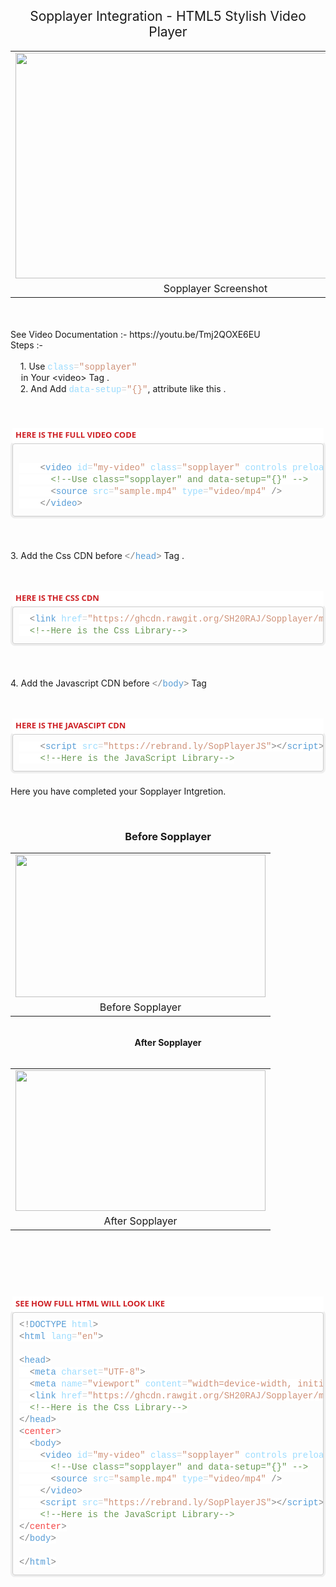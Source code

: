 <h2 style="text-align: center;"><span style="font-weight: normal;">Sopplayer Integration - HTML5 Stylish Video
    Player</span></h2>
<table align="center" cellpadding="0" cellspacing="0" class="tr-caption-container"
  style="margin-left: auto; margin-right: auto;">
  <tbody>
    <tr>
      <td style="text-align: center;"><a
          href="https://1.bp.blogspot.com/-MXdsGGbh59A/X-cM2B2eQ6I/AAAAAAAAAZU/KLEP-6BI85gMXR-7NjBWIdxnCKyIaNzbACLcBGAsYHQ/s845/sopplayer.JPG"
          style="margin-left: auto; margin-right: auto;"><img border="0" data-original-height="477"
            data-original-width="845" height="361"
            src="https://1.bp.blogspot.com/-MXdsGGbh59A/X-cM2B2eQ6I/AAAAAAAAAZU/KLEP-6BI85gMXR-7NjBWIdxnCKyIaNzbACLcBGAsYHQ/w640-h361/sopplayer.JPG"
            width="640" /></a></td>
    </tr>
    <tr>
      <td class="tr-caption" style="text-align: center;">Sopplayer Screenshot</td>
    </tr>
  </tbody>
</table><br />
 <br>See Video Documentation :- https://youtu.be/Tmj2QOXE6EU <br>
<div>Steps :-&nbsp;</div>
<div><br /></div>
<div>&nbsp;<span>&nbsp;&nbsp; </span>1. Use&nbsp;<span
    style="color: #9cdcfe; font-family: Consolas, &quot;Courier New&quot;, monospace; font-size: 14px; white-space: pre;">class</span><span
    style="background-color: white; color: #d4d4d4; font-family: Consolas, &quot;Courier New&quot;, monospace; font-size: 14px; white-space: pre;">=</span><span
    style="color: #ce9178; font-family: Consolas, &quot;Courier New&quot;, monospace; font-size: 14px; white-space: pre;">"sopplayer"
  </span>in Your &lt;video&gt; Tag .</div>
<div><span>&nbsp;&nbsp; &nbsp;</span>2. And Add&nbsp;<span
    style="color: #9cdcfe; font-family: Consolas, &quot;Courier New&quot;, monospace; font-size: 14px; white-space: pre;">data-setup</span><span
    style="background-color: white; color: #d4d4d4; font-family: Consolas, &quot;Courier New&quot;, monospace; font-size: 14px; white-space: pre;">=</span><span
    style="color: #ce9178; font-family: Consolas, &quot;Courier New&quot;, monospace; font-size: 14px; white-space: pre;">"{}"</span>,
  attribute like this .</div>
<div><br /></div>
<div><br /></div>
<div><br /></div>
<div>
  <div class="block section ng-scope" data-pos="1" ng-if="is_sidebar === undefined || is_sidebar == !!section.sidebar"
    ng-repeat="(k, section) in sections"
    style="box-sizing: border-box; color: #474a54; font-family: &quot;Open Sans&quot;, sans-serif; font-size: 14px; margin-bottom: 20px; position: relative;">
    <div ng-switch="section.type" style="box-sizing: border-box;">
      <div class="ng-scope" ng-switch-when="code" style="box-sizing: border-box;">
        <div class="block-code block-show-code ng-isolate-scope ng-valid" ng-model="section.data"
          style="border-radius: 3px; box-sizing: border-box; margin-bottom: 20px; padding: 3px;" type="section.type">
          <div class="code-tabs"
            style="background-color: white; box-sizing: border-box; margin-top: -1px; position: relative; z-index: 10;">
            <div class="ng-scope tab on" ng-class="{tab: true, on:$index==current, off:$index!=current}"
              ng-repeat="tab in data.codes track by $id($index)"
              style="box-sizing: border-box; color: #bbbbbb; display: inline-block; font-size: 13px;"><span
                class="ng-binding ng-scope" ng-if="!tab.status"
                style="box-sizing: border-box; color: #ce2025; display: inline-block; font-weight: 700; padding: 2px 5px 5px;">HERE
                IS THE FULL VIDEO CODE</span></div>
          </div>
          <div class="ng-scope" ng-repeat="tab in data.codes track by $id($index)" ng-show="$index==current"
            style="box-sizing: border-box;">
            <pre class="cm-s-neo" data-mode="html" ng-if="data.codes[$index].code != &quot;&quot;"
              style="border-radius: 4px; border: 1px solid rgb(204, 204, 204); box-shadow: rgb(238, 238, 238) 0px 0px 0px 3px; box-sizing: border-box; color: #4d4d4c; font-family: Monaco, Menlo, Consolas, &quot;courier new&quot;, monospace; font-size: 12px; line-height: 1.42857; margin-bottom: 0px; margin-top: 0px; overflow-wrap: break-word; overflow: auto; padding: 10px; white-space: pre-wrap; word-break: break-all;"><div style="color: #d4d4d4; font-family: Consolas, &quot;Courier New&quot;, monospace; font-size: 14px; line-height: 19px; white-space: pre;"><div style="line-height: 19px;"><div><br /></div><div><span style="background-color: white;">&nbsp;&nbsp;&nbsp;&nbsp;<span style="color: grey;">&lt;</span><span style="color: #569cd6;">video</span>&nbsp;<span style="color: #9cdcfe;">id</span>=<span style="color: #ce9178;">"my-video"</span>&nbsp;<span style="color: #9cdcfe;">class</span>=<span style="color: #ce9178;">"sopplayer"</span>&nbsp;<span style="color: #9cdcfe;">controls</span>&nbsp;<span style="color: #9cdcfe;">preload</span>=<span style="color: #ce9178;">"auto"</span>&nbsp;<span style="color: #9cdcfe;">data-setup</span>=<span style="color: #ce9178;">"{}"</span>&nbsp;<span style="color: #9cdcfe;">width</span>=<span style="color: #ce9178;">"500px"</span><span style="color: grey;">&gt;</span></span></div><div><span style="background-color: white;">&nbsp;&nbsp;&nbsp;&nbsp;&nbsp;&nbsp;<span style="color: #6a9955;">&lt;!--Use&nbsp;class="sopplayer"&nbsp;and&nbsp;data-setup="{}"&nbsp;--&gt;</span></span></div><div><span style="background-color: white;">&nbsp;&nbsp;&nbsp;&nbsp;&nbsp;&nbsp;<span style="color: grey;">&lt;</span><span style="color: #569cd6;">source</span>&nbsp;<span style="color: #9cdcfe;">src</span>=<span style="color: #ce9178;">"sample.mp4"</span>&nbsp;<span style="color: #9cdcfe;">type</span>=<span style="color: #ce9178;">"video/mp4"</span>&nbsp;<span style="color: grey;">/&gt;</span></span></div><div><span style="background-color: white;">&nbsp;&nbsp;&nbsp;&nbsp;<span style="color: grey;">&lt;/</span><span style="color: #569cd6;">video</span><span style="color: grey;">&gt;</span></span></div></div></div></pre>
          </div>
        </div>
      </div>
    </div>
  </div>
  <p><br /></p>
  <p>3. Add the Css CDN before&nbsp;<span
      style="color: grey; font-family: Consolas, &quot;Courier New&quot;, monospace; font-size: 14px; white-space: pre;">&lt;/</span><span
      style="color: #569cd6; font-family: Consolas, &quot;Courier New&quot;, monospace; font-size: 14px; white-space: pre;">head</span><span
      style="color: grey; font-family: Consolas, &quot;Courier New&quot;, monospace; font-size: 14px; white-space: pre;">&gt;</span>&nbsp;Tag
    .</p>
  <p><br /></p>
  <div class="block section ng-scope" data-pos="1" ng-if="is_sidebar === undefined || is_sidebar == !!section.sidebar"
    ng-repeat="(k, section) in sections"
    style="box-sizing: border-box; color: #474a54; font-family: &quot;Open Sans&quot;, sans-serif; font-size: 14px; margin-bottom: 20px; position: relative;">
    <div ng-switch="section.type" style="box-sizing: border-box;">
      <div class="ng-scope" ng-switch-when="code" style="box-sizing: border-box;">
        <div class="block-code block-show-code ng-isolate-scope ng-valid" ng-model="section.data"
          style="border-radius: 3px; box-sizing: border-box; margin-bottom: 20px; padding: 3px;" type="section.type">
          <div class="code-tabs"
            style="background-color: white; box-sizing: border-box; margin-top: -1px; position: relative; z-index: 10;">
            <div class="ng-scope tab on" ng-class="{tab: true, on:$index==current, off:$index!=current}"
              ng-repeat="tab in data.codes track by $id($index)"
              style="box-sizing: border-box; color: #bbbbbb; display: inline-block; font-size: 13px;"><span
                class="ng-binding ng-scope" ng-if="!tab.status"
                style="box-sizing: border-box; color: #ce2025; display: inline-block; font-weight: 700; padding: 2px 5px 5px;">HERE
                IS THE CSS CDN</span></div>
          </div>
          <div class="ng-scope" ng-repeat="tab in data.codes track by $id($index)" ng-show="$index==current"
            style="box-sizing: border-box;">
            <pre class="cm-s-neo" data-mode="html" ng-if="data.codes[$index].code != &quot;&quot;"
              style="border-radius: 4px; border: 1px solid rgb(204, 204, 204); box-shadow: rgb(238, 238, 238) 0px 0px 0px 3px; box-sizing: border-box; color: #4d4d4c; font-family: Monaco, Menlo, Consolas, &quot;courier new&quot;, monospace; font-size: 12px; line-height: 1.42857; margin-bottom: 0px; margin-top: 0px; overflow-wrap: break-word; overflow: auto; padding: 10px; white-space: pre-wrap; word-break: break-all;"><div style="color: #d4d4d4; font-family: Consolas, &quot;Courier New&quot;, monospace; font-size: 14px; line-height: 19px; white-space: pre;"><div style="line-height: 19px;"><div><span style="background-color: white;">&nbsp;&nbsp;<span style="color: grey;">&lt;</span><span style="color: #569cd6;">link</span>&nbsp;<span style="color: #9cdcfe;">href</span>=<span style="color: #ce9178;">"https://ghcdn.rawgit.org/SH20RAJ/Sopplayer/main/sopplayer.css"</span>&nbsp;<span style="color: #9cdcfe;">rel</span>=<span style="color: #ce9178;">"stylesheet"</span>&nbsp;<span style="color: grey;">/&gt;</span></span></div><div><span style="background-color: white;">&nbsp;&nbsp;<span style="color: #6a9955;">&lt;!--Here&nbsp;is&nbsp;the&nbsp;Css&nbsp;Library--&gt;</span></span></div></div></div></pre>
          </div>
        </div>
      </div>
    </div>
  </div>
  <p><br /></p>
</div>
<div>
  <p>4. Add the Javascript CDN before&nbsp;<span
      style="color: grey; font-family: Consolas, &quot;Courier New&quot;, monospace; font-size: 14px; white-space: pre;">&lt;/</span><span
      style="color: #569cd6; font-family: Consolas, &quot;Courier New&quot;, monospace; font-size: 14px; white-space: pre;">body</span><span
      style="color: grey; font-family: Consolas, &quot;Courier New&quot;, monospace; font-size: 14px; white-space: pre;">&gt;</span>&nbsp;Tag
  </p>
  <p><br /></p>
  <div class="block section ng-scope" data-pos="1" ng-if="is_sidebar === undefined || is_sidebar == !!section.sidebar"
    ng-repeat="(k, section) in sections"
    style="box-sizing: border-box; color: #474a54; font-family: &quot;Open Sans&quot;, sans-serif; font-size: 14px; margin-bottom: 20px; position: relative;">
    <div ng-switch="section.type" style="box-sizing: border-box;">
      <div class="ng-scope" ng-switch-when="code" style="box-sizing: border-box;">
        <div class="block-code block-show-code ng-isolate-scope ng-valid" ng-model="section.data"
          style="border-radius: 3px; box-sizing: border-box; margin-bottom: 20px; padding: 3px;" type="section.type">
          <div class="code-tabs"
            style="background-color: white; box-sizing: border-box; margin-top: -1px; position: relative; z-index: 10;">
            <div class="ng-scope tab on" ng-class="{tab: true, on:$index==current, off:$index!=current}"
              ng-repeat="tab in data.codes track by $id($index)"
              style="box-sizing: border-box; color: #bbbbbb; display: inline-block; font-size: 13px;"><span
                class="ng-binding ng-scope" ng-if="!tab.status"
                style="box-sizing: border-box; color: #ce2025; display: inline-block; font-weight: 700; padding: 2px 5px 5px;">HERE
                IS THE JAVASCIPT CDN</span></div>
          </div>
          <div class="ng-scope" ng-repeat="tab in data.codes track by $id($index)" ng-show="$index==current"
            style="box-sizing: border-box;">
            <pre class="cm-s-neo" data-mode="html" ng-if="data.codes[$index].code != &quot;&quot;"
              style="border-radius: 4px; border: 1px solid rgb(204, 204, 204); box-shadow: rgb(238, 238, 238) 0px 0px 0px 3px; box-sizing: border-box; color: #4d4d4c; font-family: Monaco, Menlo, Consolas, &quot;courier new&quot;, monospace; font-size: 12px; line-height: 1.42857; margin-bottom: 0px; margin-top: 0px; overflow-wrap: break-word; overflow: auto; padding: 10px; white-space: pre-wrap; word-break: break-all;"><div style="color: #d4d4d4; font-family: Consolas, &quot;Courier New&quot;, monospace; font-size: 14px; line-height: 19px; white-space: pre;"><div style="line-height: 19px;"><div><span style="background-color: white;">&nbsp;&nbsp;&nbsp;&nbsp;<span style="color: grey;">&lt;</span><span style="color: #569cd6;">script</span>&nbsp;<span style="color: #9cdcfe;">src</span>=<span style="color: #ce9178;">"https://rebrand.ly/SopPlayerJS"</span><span style="color: grey;">&gt;&lt;/</span><span style="color: #569cd6;">script</span><span style="color: grey;">&gt;</span></span></div><div><span style="background-color: white;">&nbsp;&nbsp;&nbsp;&nbsp;<span style="color: #6a9955;">&lt;!--Here&nbsp;is&nbsp;the&nbsp;JavaScript&nbsp;Library--&gt;</span></span></div></div></div></pre>
          </div>
        </div>
      </div>
    </div>
  </div>
  <p>Here you have completed your Sopplayer Intgretion.&nbsp;</p>
  <p><br /></p>
  <h3 style="text-align: center;">Before Sopplayer</h3>
</div>
<table align="center" cellpadding="0" cellspacing="0" class="tr-caption-container"
  style="margin-left: auto; margin-right: auto;">
  <tbody>
    <tr>
      <td style="text-align: center;"><a
          href="https://1.bp.blogspot.com/-pPXCh0HvCP4/X-cPV_H9i5I/AAAAAAAAAZg/dW7vPwvafR44FdtYowtEaT66Vz8ZfaPnACLcBGAsYHQ/s501/before.JPG"
          style="margin-left: auto; margin-right: auto;"><img border="0" data-original-height="285"
            data-original-width="501" height="228"
            src="https://1.bp.blogspot.com/-pPXCh0HvCP4/X-cPV_H9i5I/AAAAAAAAAZg/dW7vPwvafR44FdtYowtEaT66Vz8ZfaPnACLcBGAsYHQ/w400-h228/before.JPG"
            width="400" /></a></td>
    </tr>
    <tr>
      <td class="tr-caption" style="text-align: center;">Before Sopplayer</td>
    </tr>
  </tbody>
</table>
<div class="separator" style="clear: both; text-align: center;"><br /></div>
<div class="separator" style="clear: both; text-align: center;"><b>After Sopplayer</b></div>
<div class="separator" style="clear: both; text-align: center;"><b><br /></b></div>
<div class="separator" style="clear: both; text-align: center;">
  <table align="center" cellpadding="0" cellspacing="0" class="tr-caption-container"
    style="margin-left: auto; margin-right: auto;">
    <tbody>
      <tr>
        <td style="text-align: center;"><a
            href="https://1.bp.blogspot.com/-5VKxy1NHI4s/X-cPXCnksqI/AAAAAAAAAZk/xh-pu7yVskklt1a5FB6yzEPUU_sOXDrfACPcBGAYYCw/s614/after.JPG"
            style="margin-left: auto; margin-right: auto;"><img border="0" data-original-height="345"
              data-original-width="614" height="225"
              src="https://1.bp.blogspot.com/-5VKxy1NHI4s/X-cPXCnksqI/AAAAAAAAAZk/xh-pu7yVskklt1a5FB6yzEPUU_sOXDrfACPcBGAYYCw/w400-h225/after.JPG"
              width="400" /></a></td>
      </tr>
      <tr>
        <td class="tr-caption" style="text-align: center;">After Sopplayer</td>
      </tr>
    </tbody>
  </table><br /><b><br /></b>
</div><br />
<div><br /></div>
<p></p>
<div class="block section ng-scope" data-pos="2" ng-if="is_sidebar === undefined || is_sidebar == !!section.sidebar"
  ng-repeat="(k, section) in sections"
  style="-webkit-text-stroke-width: 0px; background-color: white; box-sizing: border-box; color: #474a54; font-family: &quot;Open Sans&quot;, sans-serif; font-size: 14px; font-style: normal; font-variant-caps: normal; font-variant-ligatures: normal; font-weight: 400; letter-spacing: normal; margin-bottom: 20px; orphans: 2; position: relative; text-align: start; text-decoration-color: initial; text-decoration-style: initial; text-decoration-thickness: initial; text-indent: 0px; text-transform: none; white-space: normal; widows: 2; word-spacing: 0px;">
  <div ng-switch="section.type" style="box-sizing: border-box;">
    <div class="ng-scope" ng-switch-when="textarea" style="box-sizing: border-box;">
      <div class="ng-isolate-scope" marked="section.text" style="box-sizing: border-box;"></div>
    </div>
  </div>
</div>
<p></p>
<div class="block section ng-scope" data-pos="1" ng-if="is_sidebar === undefined || is_sidebar == !!section.sidebar"
  ng-repeat="(k, section) in sections"
  style="-webkit-text-stroke-width: 0px; box-sizing: border-box; color: #474a54; font-family: &quot;Open Sans&quot;, sans-serif; font-size: 14px; font-style: normal; font-variant-caps: normal; font-variant-ligatures: normal; font-weight: 400; letter-spacing: normal; margin-bottom: 20px; orphans: 2; position: relative; text-align: start; text-decoration-color: initial; text-decoration-style: initial; text-decoration-thickness: initial; text-indent: 0px; text-transform: none; white-space: normal; widows: 2; word-spacing: 0px;">
  <div ng-switch="section.type" style="box-sizing: border-box;">
    <div class="ng-scope" ng-switch-when="code" style="box-sizing: border-box;">
      <div class="block-code block-show-code ng-isolate-scope ng-valid" ng-model="section.data"
        style="border-radius: 3px; box-sizing: border-box; margin-bottom: 20px; padding: 3px;" type="section.type">
        <div class="code-tabs"
          style="background-color: white; box-sizing: border-box; margin-top: -1px; position: relative; z-index: 10;">
          <div class="ng-scope tab on" ng-class="{tab: true, on:$index==current, off:$index!=current}"
            ng-repeat="tab in data.codes track by $id($index)"
            style="box-sizing: border-box; color: #bbbbbb; display: inline-block; font-size: 13px;"><span
              class="ng-binding ng-scope" ng-if="!tab.status"
              style="box-sizing: border-box; color: #ce2025; display: inline-block; font-weight: 700; padding: 2px 5px 5px; text-decoration: none;">SEE
              HOW FULL HTML WILL LOOK LIKE</span></div>
        </div>
        <div class="ng-scope" ng-repeat="tab in data.codes track by $id($index)" ng-show="$index==current"
          style="box-sizing: border-box;">
          <pre class="cm-s-neo" data-mode="html" ng-if="data.codes[$index].code != &quot;&quot;"
            style="border-radius: 4px; border: 1px solid rgb(204, 204, 204); box-shadow: rgb(238, 238, 238) 0px 0px 0px 3px; box-sizing: border-box; color: #4d4d4c; display: block; font-family: Monaco, Menlo, Consolas, &quot;courier new&quot;, monospace; font-size: 12px; line-height: 1.42857; margin: 0px; overflow-wrap: break-word; overflow: auto; padding: 10px; white-space: pre-wrap; word-break: break-all;"><div style="color: #d4d4d4; font-family: Consolas, &quot;Courier New&quot;, monospace; font-size: 14px; line-height: 19px; white-space: pre;"><div><div style="line-height: 19px;"><div><span style="background-color: white;"><span style="color: grey;">&lt;!</span><span style="color: #569cd6;">DOCTYPE</span>&nbsp;<span style="color: #9cdcfe;">html</span><span style="color: grey;">&gt;</span></span></div><div><span style="background-color: white;"><span style="color: grey;">&lt;</span><span style="color: #569cd6;">html</span>&nbsp;<span style="color: #9cdcfe;">lang</span>=<span style="color: #ce9178;">"en"</span><span style="color: grey;">&gt;</span></span></div><span style="background-color: white;"><br /></span><div><span style="background-color: white;"><span style="color: grey;">&lt;</span><span style="color: #569cd6;">head</span><span style="color: grey;">&gt;</span></span></div><div><span style="background-color: white;">&nbsp;&nbsp;<span style="color: grey;">&lt;</span><span style="color: #569cd6;">meta</span>&nbsp;<span style="color: #9cdcfe;">charset</span>=<span style="color: #ce9178;">"UTF-8"</span><span style="color: grey;">&gt;</span></span></div><div><span style="background-color: white;">&nbsp;&nbsp;<span style="color: grey;">&lt;</span><span style="color: #569cd6;">meta</span>&nbsp;<span style="color: #9cdcfe;">name</span>=<span style="color: #ce9178;">"viewport"</span>&nbsp;<span style="color: #9cdcfe;">content</span>=<span style="color: #ce9178;">"width=device-width,&nbsp;initial-scale=1.0"</span><span style="color: grey;">&gt;</span></span></div><div><span style="background-color: white;">&nbsp;&nbsp;<span style="color: grey;">&lt;</span><span style="color: #569cd6;">link</span>&nbsp;<span style="color: #9cdcfe;">href</span>=<span style="color: #ce9178;">"https://ghcdn.rawgit.org/SH20RAJ/Sopplayer/main/sopplayer.css"</span>&nbsp;<span style="color: #9cdcfe;">rel</span>=<span style="color: #ce9178;">"stylesheet"</span>&nbsp;<span style="color: grey;">/&gt;</span></span></div><div><span style="background-color: white;">&nbsp;&nbsp;<span style="color: #6a9955;">&lt;!--Here&nbsp;is&nbsp;the&nbsp;Css&nbsp;Library--&gt;</span></span></div><div><span style="background-color: white;"><span style="color: grey;">&lt;/</span><span style="color: #569cd6;">head</span><span style="color: grey;">&gt;</span></span></div><div><span style="background-color: white;"><span style="color: grey;">&lt;</span><span style="color: #f44747;">center</span><span style="color: grey;">&gt;</span></span></div><div><span style="background-color: white;">&nbsp;&nbsp;<span style="color: grey;">&lt;</span><span style="color: #569cd6;">body</span><span style="color: grey;">&gt;</span></span></div><div><span style="background-color: white;">&nbsp;&nbsp;&nbsp;&nbsp;<span style="color: grey;">&lt;</span><span style="color: #569cd6;">video</span>&nbsp;<span style="color: #9cdcfe;">id</span>=<span style="color: #ce9178;">"my-video"</span>&nbsp;<span style="color: #9cdcfe;">class</span>=<span style="color: #ce9178;">"sopplayer"</span>&nbsp;<span style="color: #9cdcfe;">controls</span>&nbsp;<span style="color: #9cdcfe;">preload</span>=<span style="color: #ce9178;">"auto"</span>&nbsp;<span style="color: #9cdcfe;">data-setup</span>=<span style="color: #ce9178;">"{}"</span>&nbsp;<span style="color: #9cdcfe;">width</span>=<span style="color: #ce9178;">"500px"</span><span style="color: grey;">&gt;</span></span></div><div><span style="background-color: white;">&nbsp;&nbsp;&nbsp;&nbsp;&nbsp;&nbsp;<span style="color: #6a9955;">&lt;!--Use&nbsp;class="sopplayer"&nbsp;and&nbsp;data-setup="{}"&nbsp;--&gt;</span></span></div><div><span style="background-color: white;">&nbsp;&nbsp;&nbsp;&nbsp;&nbsp;&nbsp;<span style="color: grey;">&lt;</span><span style="color: #569cd6;">source</span>&nbsp;<span style="color: #9cdcfe;">src</span>=<span style="color: #ce9178;">"sample.mp4"</span>&nbsp;<span style="color: #9cdcfe;">type</span>=<span style="color: #ce9178;">"video/mp4"</span>&nbsp;<span style="color: grey;">/&gt;</span></span></div><div><span style="background-color: white;">&nbsp;&nbsp;&nbsp;&nbsp;<span style="color: grey;">&lt;/</span><span style="color: #569cd6;">video</span><span style="color: grey;">&gt;</span></span></div><div><span style="background-color: white;">&nbsp;&nbsp;&nbsp;&nbsp;<span style="color: grey;">&lt;</span><span style="color: #569cd6;">script</span>&nbsp;<span style="color: #9cdcfe;">src</span>=<span style="color: #ce9178;">"https://rebrand.ly/SopPlayerJS"</span><span style="color: grey;">&gt;&lt;/</span><span style="color: #569cd6;">script</span><span style="color: grey;">&gt;</span></span></div><div><span style="background-color: white;">&nbsp;&nbsp;&nbsp;&nbsp;<span style="color: #6a9955;">&lt;!--Here&nbsp;is&nbsp;the&nbsp;JavaScript&nbsp;Library--&gt;</span></span></div><div><span style="background-color: white;"><span style="color: grey;">&lt;/</span><span style="color: #f44747;">center</span><span style="color: grey;">&gt;</span></span></div><div><span style="background-color: white;"><span style="color: grey;">&lt;/</span><span style="color: #569cd6;">body</span><span style="color: grey;">&gt;</span></span></div><span style="background-color: white;"><br /></span><div><span style="background-color: white;"><span style="color: grey;">&lt;/</span><span style="color: #569cd6;">html</span><span style="color: grey;">&gt;</span></span></div></div></div></div></pre>
        </div>
      </div>
    </div>
  </div>
</div>
<p>&nbsp;</p>
